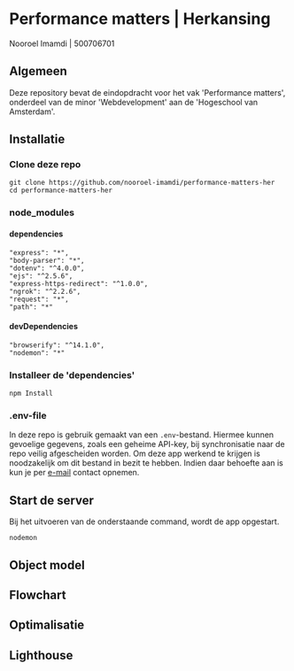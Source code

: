 # Performance matters | Herkansing

Nooroel Imamdi | 500706701

## Algemeen
Deze repository bevat de eindopdracht voor het vak 'Performance matters', onderdeel van de minor 'Webdevelopment' aan de 'Hogeschool van Amsterdam'.

## Installatie

### Clone deze repo
```
git clone https://github.com/nooroel-imamdi/performance-matters-her
cd performance-matters-her
```

### node_modules
#### dependencies
```
"express": "*",
"body-parser": "*",
"dotenv": "^4.0.0",
"ejs": "^2.5.6",
"express-https-redirect": "^1.0.0",
"ngrok": "^2.2.6",
"request": "*",
"path": "*"
```

#### devDependencies
```
"browserify": "^14.1.0",
"nodemon": "*"
```


### Installeer de 'dependencies'
```
npm Install
```

### .env-file
In deze repo is gebruik gemaakt van een `.env`-bestand. Hiermee kunnen gevoelige gegevens, zoals een geheime API-key, bij synchronisatie naar de repo veilig afgescheiden worden. Om deze app werkend te krijgen is noodzakelijk om dit bestand in bezit te hebben. Indien daar behoefte aan is kun je per [e-mail](mailto:nooroelimamdi@gmail.com) contact opnemen.

## Start de server
Bij het uitvoeren van de onderstaande command, wordt de app opgestart.
```
nodemon
```

## Object model


## Flowchart


## Optimalisatie


## Lighthouse
